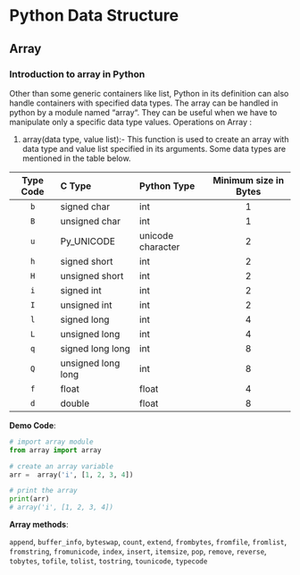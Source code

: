 # Python Data Structure

## Array

### Introduction to array in Python

Other than some generic containers like list, Python in its definition can also handle containers with specified data types. The array can be handled in python by a module named “array“. They can be useful when we have to manipulate only a specific data type values.
Operations on Array :

1. array(data type, value list):- This function is used to create an array with data type and value list specified in its arguments. Some data types are mentioned in the table below.

| Type Code | C Type             | Python Type       | Minimum size in Bytes |
| :-------: | :----------------- | :---------------- | :-------------------: |
|    `b`    | signed char        | int               |           1           |
|    `B`    | unsigned char      | int               |           1           |
|    `u`    | Py_UNICODE         | unicode character |           2           |
|    `h`    | signed short       | int               |           2           |
|    `H`    | unsigned short     | int               |           2           |
|    `i`    | signed int         | int               |           2           |
|    `I`    | unsigned int       | int               |           2           |
|    `l`    | signed long        | int               |           4           |
|    `L`    | unsigned long      | int               |           4           |
|    `q`    | signed long long   | int               |           8           |
|    `Q`    | unsigned long long | int               |           8           |
|    `f`    | float              | float             |           4           |
|    `d`    | double             | float             |           8           |

**Demo Code**:

```Python
# import array module
from array import array

# create an array variable
arr =  array('i', [1, 2, 3, 4])

# print the array
print(arr)
# array('i', [1, 2, 3, 4])
```

**Array methods**:

`append`, `buffer_info`, `byteswap`, `count`, `extend`, `frombytes`, `fromfile`, `fromlist`, `fromstring`, `fromunicode`, `index`, `insert`, `itemsize`, `pop`, `remove`, `reverse`, `tobytes`, `tofile`, `tolist`, `tostring`, `tounicode`, `typecode`
